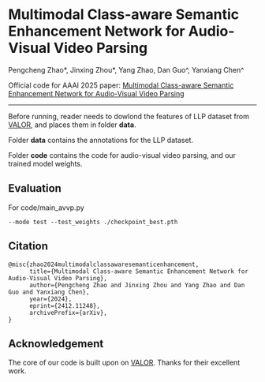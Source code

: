 # Multimodal Class-aware Semantic Enhancement Network for Audio-Visual Video Parsing
Pengcheng Zhao*, Jinxing Zhou*, Yang Zhao, Dan Guo^, Yanxiang Chen^

Official code for AAAI 2025 paper: [Multimodal Class-aware Semantic Enhancement Network for Audio-Visual Video Parsing](https://arxiv.org/abs/2412.11248)
***

Before running, reader needs to dowlond the features of LLP dataset from [VALOR](https://github.com/Franklin905/VALOR),  and places them in folder **data**.

Folder **data** contains the annotations for the LLP dataset.

Folder **code** contains the code for audio-visual video parsing, and our trained model weights.

## Evaluation

For code/main_avvp.py

``--mode test --test_weights ./checkpoint_best.pth``

## Citation

```
@misc{zhao2024multimodalclassawaresemanticenhancement,   
      title={Multimodal Class-aware Semantic Enhancement Network for Audio-Visual Video Parsing}, 
      author={Pengcheng Zhao and Jinxing Zhou and Yang Zhao and Dan Guo and Yanxiang Chen},
      year={2024},
      eprint={2412.11248},
      archivePrefix={arXiv},
}
```

## Acknowledgement
The core of our code is built upon on [VALOR](https://github.com/Franklin905/VALOR).  Thanks for their excellent work.
